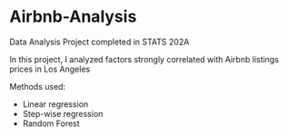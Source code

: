 # Airbnb-Analysis
Data Analysis Project completed in STATS 202A

In this project, I analyzed factors strongly correlated with Airbnb listings prices in Los Angeles

Methods used:
- Linear regression
- Step-wise regression
- Random Forest
